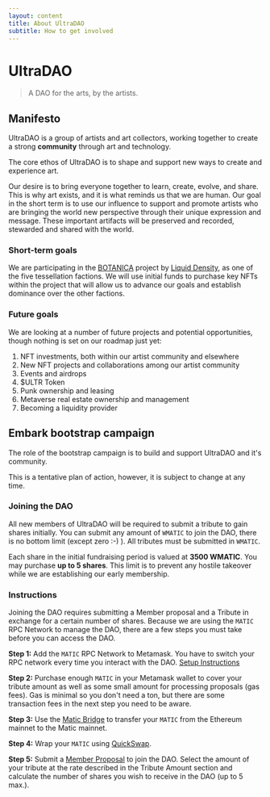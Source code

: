 ```yaml
---
layout: content
title: About UltraDAO
subtitle: How to get involved
---
```


# UltraDAO

> A DAO for the arts, by the artists.

## Manifesto

UltraDAO is a group of artists and art collectors, working together to create a strong **community** through art and technology.

The core ethos of UltraDAO is to shape and support new ways to create and experience art.

Our desire is to bring everyone together to learn, create, evolve, and share. This is why art exists, and it is what reminds us that we are human. Our goal in the short term is to use our influence to support and promote artists who are bringing the world new perspective through their unique expression and message. These important artifacts will be preserved and recorded, stewarded and shared with the world.

### Short-term goals

We are participating in the [BOTANICA](https://rarible.com/botanica) project by [Liquid Density](https://twitter.com/liquiddensity), as one of the five tessellation factions. We will use initial funds to purchase key NFTs within the project that will allow us to advance our goals and establish dominance over the other factions.

### Future goals

We are looking at a number of future projects and potential opportunities, though nothing is set on our roadmap just yet:

1. NFT investments, both within our artist community and elsewhere
2. New NFT projects and collaborations among our artist community
3. Events and airdrops
4. $ULTR Token
5. Punk ownership and leasing
6. Metaverse real estate ownership and management
7. Becoming a liquidity provider

## Embark bootstrap campaign

The role of the bootstrap campaign is to build and support UltraDAO and it's community.

This is a tentative plan of action, however, it is subject to change at any time.

### Joining the DAO

All new members of UltraDAO will be required to submit a tribute to gain shares initially. You can submit any amount of `WMATIC` to join the DAO, there is no bottom limit (except zero :-) ). All tributes must be submitted in `WMATIC`.

Each share in the initial fundraising period is valued at **3500 WMATIC**. You may purchase **up to 5 shares**. This limit is to prevent any hostile takeover while we are establishing our early membership.

### Instructions

Joining the DAO requires submitting a Member proposal and a Tribute in exchange for a certain number of shares. Because we are using the `MATIC` RPC Network to manage the DAO, there are a few steps you must take before you can access the DAO.

**Step 1:** Add the `MATIC` RPC Network to Metamask. You have to switch your RPC network every time you interact with the DAO. [Setup Instructions](https://docs.matic.network/docs/develop/metamask/config-matic/)

**Step 2:** Purchase enough `MATIC` in your Metamask wallet to cover your tribute amount as well as some small amount for processing proposals (gas fees). Gas is minimal so you don't need a ton, but there are some transaction fees in the next step you need to be aware. 

**Step 3:** Use the [Matic Bridge](https://wallet.matic.network/bridge) to transfer your `MATIC` from the Ethereum mainnet to the Matic mainnet.

**Step 4:** Wrap your `MATIC` using [QuickSwap](https://quickswap.exchange/#/swap?inputCurrency=MATIC&outputCurrency=WMATIC).

**Step 5:** Submit a [Member Proposal](https://app.daohaus.club/dao/0x89/0x5c0f7e6225640a82585fc2c2d92ecafc342e185a/proposals/new/member) to join the DAO. Select the amount of your tribute at the rate described in the Tribute Amount section and calculate the number of shares you wish to receive in the DAO (up to 5 max.).